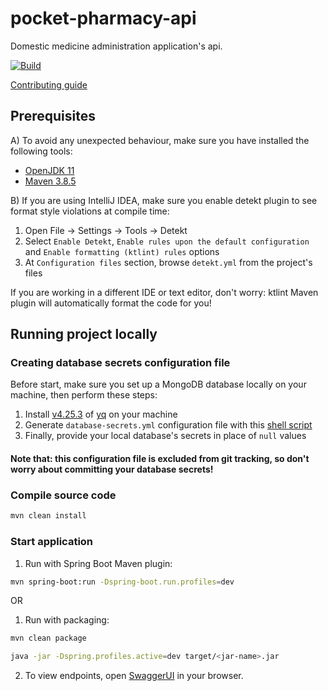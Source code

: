 # pocket-pharmacy-api

Domestic medicine administration application's api.

[![Build](https://github.com/jbence1994/pocket-pharmacy-api/actions/workflows/build.yml/badge.svg)](https://github.com/jbence1994/pocket-pharmacy-api/actions/workflows/build.yml)

[Contributing guide](.github/CONTRIBUTING.md)

## Prerequisites

A) To avoid any unexpected behaviour, make sure you have installed the following tools:

- [OpenJDK 11](https://adoptium.net/temurin/releases)
- [Maven 3.8.5](https://maven.apache.org/download.cgi)

B) If you are using IntelliJ IDEA, make sure you enable detekt plugin to see format style violations at compile time:

1. Open File -> Settings -> Tools -> Detekt
2. Select `Enable Detekt`, `Enable rules upon the default configuration` and `Enable formatting (ktlint) rules` options
3. At `Configuration files` section, browse `detekt.yml` from the project's files

If you are working in a different IDE or text editor, don't worry: ktlint Maven plugin will automatically format the code for you!

## Running project locally

### Creating database secrets configuration file

Before start, make sure you set up a MongoDB database locally on your machine, then perform these steps:

1. Install [v4.25.3](https://github.com/mikefarah/yq/releases/tag/v4.25.3) of [yq](https://github.com/mikefarah/yq) on your machine
2. Generate `database-secrets.yml` configuration file with this [shell script](generate-database-secrets-file.sh)
3. Finally, provide your local database's secrets in place of `null` values

#### Note that: this configuration file is excluded from git tracking, so don't worry about committing your database secrets!

### Compile source code

```bash
mvn clean install
```

### Start application

1. Run with Spring Boot Maven plugin:

```bash
mvn spring-boot:run -Dspring-boot.run.profiles=dev
```

OR

1. Run with packaging:

```bash
mvn clean package

java -jar -Dspring.profiles.active=dev target/<jar-name>.jar
```

2. To view endpoints, open [SwaggerUI](http://localhost:8080/swagger-ui.html) in your browser.
